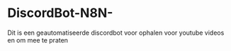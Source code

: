 # DiscordBot-N8N-
Dit is een geautomatiseerde discordbot voor ophalen voor youtube videos en om mee te praten
